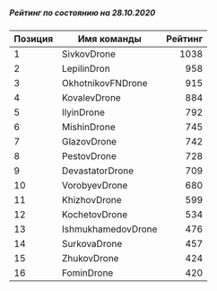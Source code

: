 ##### Рейтинг по состоянию на 28.10.2020

Позиция|Имя команды|Рейтинг
---|---|---:
1|SivkovDrone|1038
2|LepilinDron|958
3|OkhotnikovFNDrone|915
4|KovalevDrone|884
5|IlyinDrone|792
6|MishinDrone|745
7|GlazovDrone|742
8|PestovDrone|728
9|DevastatorDrone|709
10|VorobyevDrone|680
11|KhizhovDrone|599
12|KochetovDrone|534
13|IshmukhamedovDrone|476
14|SurkovaDrone|457
15|ZhukovDrone|424
16|FominDrone|420
